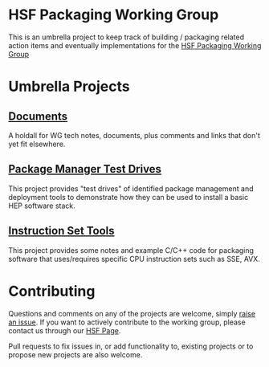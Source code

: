 # HSF Packaging Working Group

This is an umbrella project to keep track of building / packaging related action items and eventually implementations
for the [HSF Packaging Working Group](http://hepsoftwarefoundation.org/activities/packaging.html)

# Umbrella Projects
## [Documents](documents)
A holdall for WG tech notes, documents, plus comments and links that don't yet fit elsewhere.

## [Package Manager Test Drives](testdrive)
This project provides "test drives" of identified package management and deployment tools to demonstrate how
they can be used to install a basic HEP software stack.

## [Instruction Set Tools](istools)
This project provides some notes and example C/C++ code for packaging software
that uses/requires specific CPU instruction sets such as SSE, AVX.

# Contributing
Questions and comments on any of the projects are welcome, simply [raise an issue](https://github.com/HSF/packaging/issues).
If you want to actively contribute to the working group, please contact us through our [HSF Page](http://hepsoftwarefoundation.org/activities/packaging.html).

Pull requests to fix issues in, or add functionality to, existing projects or to propose new projects are also welcome.

